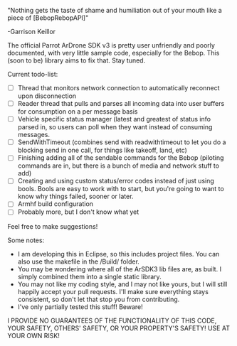 "Nothing gets the taste of shame and humiliation out of your mouth like a piece of [BebopRebopAPI]" 
 
 \-Garrison Keillor

The official Parrot ArDrone SDK v3 is pretty user unfriendly and poorly documented, with very little sample code, especially for the Bebop. This (soon to be) library aims to fix that. Stay tuned.

Current todo-list:

- [ ] Thread that monitors network connection to automatically reconnect upon disconnection
- [ ] Reader thread that pulls and parses all incoming data into user buffers for consumption on a per message basis
- [ ] Vehicle specific status manager (latest and greatest of status info parsed in, so users can poll when they want instead of consuming messages.
- [ ] SendWithTimeout (combines send with readwithtimeout to let you do a blocking send in one call, for things like takeoff, land, etc)
- [ ] Finishing adding all of the sendable commands for the Bebop (piloting commands are in, but there is a bunch of media and network stuff to add)
- [ ] Creating and using custom status/error codes instead of just using bools. Bools are easy to work with to start, but you're going to want to know why things failed, sooner or later.
- [ ] Armhf build configuration
- [ ] Probably more, but I don't know what yet

Feel free to make suggestions!

Some notes:
* I am developing this in Eclipse, so this includes project files. You can also use the makefile in the /Build/ folder.
* You may be wondering where all of the ArSDK3 lib files are, as built. I simply combined them into a single static library.
* You may not like my coding style, and I may not like yours, but I will still happily accept your pull requests. I'll make sure everything stays consistent, so don't let that stop you from contributing.
* I've only partially tested this stuff! Beware! 

I PROVIDE NO GUARANTEES OF THE FUNCTIONALITY OF THIS CODE, YOUR SAFETY, OTHERS' SAFETY, OR YOUR PROPERTY'S SAFETY!
USE AT YOUR OWN RISK!
